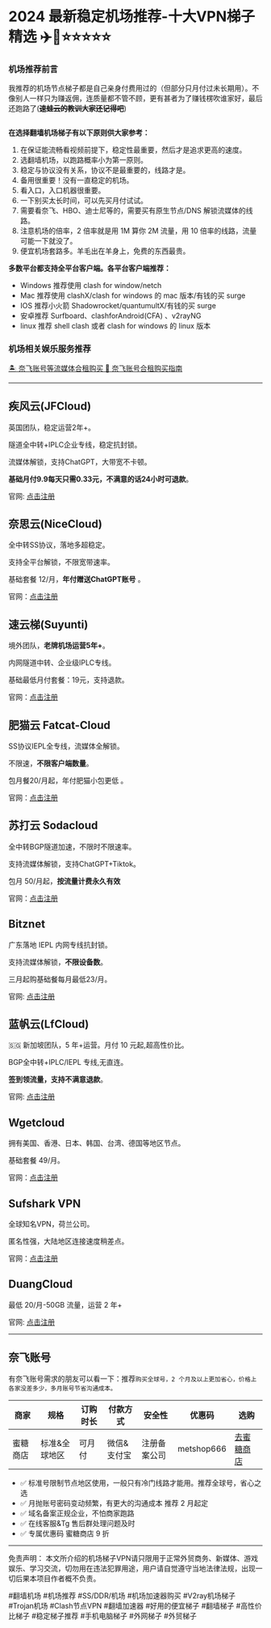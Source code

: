 # 2024 最新稳定机场推荐-十大VPN梯子精选 ✈️🍒⭐⭐⭐⭐⭐



### 机场推荐前言

我推荐的机场节点梯子都是自己亲身付费用过的（但部分只月付过未长期用）。不像别人一样只为赚返佣，连质量都不管不顾，更有甚者为了赚钱楞吹谁家好，最后还跑路了(~~**速蛙云的教训大家还记得吧**~~)

<figure><img src="https://pic.imgdb.cn/item/65f456659f345e8d03b899d5.png" alt=""><figcaption></figcaption></figure>



**在选择翻墙机场梯子有以下原则供大家参考：**

1. 在保证能流畅看视频前提下，稳定性最重要，然后才是追求更高的速度。
2. 选翻墙机场，以跑路概率小为第一原则。
3. 稳定与协议没有关系，协议不是最重要的，线路才是。
4. 备用很重要！没有一直稳定的机场。
5. 看入口，入口机器很重要。
6. 一下别买太长时间，可以先买月付试试。
7. 需要看奈飞、HBO、迪士尼等的，需要买有原生节点/DNS 解锁流媒体的线路。
8. 注意机场的倍率，2 倍率就是用 1M 算你 2M 流量，用 10 倍率的线路，流量可能一下就没了。
9. 便宜机场套路多。羊毛出在羊身上，免费的东西最贵。

**多数平台都支持全平台客户端。各平台客户端推荐：**

* Windows 推荐使用 clash for window/netch
* Mac 推荐使用 clashX/clash for windows 的 mac 版本/有钱的买 surge
* IOS 推荐小火箭 Shadowrocket/quantumultX/有钱的买 surge
* 安卓推荐 Surfboard、clashforAndroid(CFA) 、v2rayNG
* linux 推荐 shell clash 或者 clash for windows 的 linux 版本

### 机场相关娱乐服务推荐

[🏝️ 奈飞账号等流媒体合租购买 🎥 奈飞账号合租购买指南](https://ihaoke.vip/metshop-netflix/)

***

## 疾风云(JFCloud)

英国团队，稳定运营2年+。

隧道全中转+IPLC企业专线，稳定抗封锁。

流媒体解锁，支持ChatGPT，大带宽不卡顿。

**基础月付9.9每天只需0.33元，不满意的话24小时可退款**。

官网: [点击注册](https://go.51tz.cc/jfcloud)

## 奈思云(NiceCloud)

全中转SS协议，落地多超稳定。

支持全平台解锁，不限宽带速率。

基础套餐 12/月，**年付赠送ChatGPT账号** 。

官网：[点击注册](https://go.51tz.cc/nicecloud)

## 速云梯(Suyunti)

境外团队，**老牌机场运营5年+**。

内网隧道中转、企业级IPLC专线。

基础最低月付套餐：19元，支持退款。

官网：[点击注册](https://go.51tz.cc/sycloud)

## 肥猫云 Fatcat-Cloud

SS协议IEPL全专线，流媒体全解锁。

不限速，**不限客户端数量**。

包月餐20/月起，年付肥猫小包更低 。

官网：[点击注册](https://go.51tz.cc/fatcat)

## 苏打云 Sodacloud

全中转BGP隧道加速，不限时不限速率。

支持流媒体解锁，支持ChatGPT+Tiktok。

包月 50/月起，**按流量计费永久有效**

官网：[点击注册](https://go.51tz.cc/sodacloud)

## Bitznet

广东落地 IEPL 内网专线抗封锁。

支持流媒体解锁，**不限设备数**。

三月起购基础餐每月最低23/月。

官网: [点击注册](https://cn.51tz.cc/bitznet)

## 蓝帆云(LfCloud)

🇸🇬 新加坡团队，5 年+运营。月付 10 元起,超高性价比。

BGP全中转+IPLC/IEPL 专线,无直连。

**签到领流量，支持不满意退款**。

官网: [点击注册](https://go.51tz.cc/lanfan)

## Wgetcloud

拥有美国、香港、日本、韩国、台湾、德国等地区节点。

基础套餐 49/月。

官网：[点击注册](https://go.51tz.cc/wget)

## Sufshark VPN

全球知名VPN，荷兰公司。

匿名性强，大陆地区连接速度稍差点。

官网：[点击注册](https://go.51tz.cc/surfshark)

## DuangCloud

最低 20/月-50GB 流量，运营 2 年+

官网: [点击注册](https://go.51tz.cc/sycloud)

***

## 奈飞账号

有奈飞账号需求的朋友可以看一下：推荐`购买全球号，2 个月及以上更加省心，价格上各家没差多少，多月账号节省沟通成本。`

| 商家   | 规格      | 订购时长 | 付款方式   | 安全性    | 优惠码        | 选购                                  |
| ---- | ------- | ---- | ------ | ------ | ---------- | ----------------------------------- |
| 蜜糖商店 | 标准&全球地区 | 可月付  | 微信&支付宝 | 注册备案公司 | metshop666 | [去蜜糖商店](https://cn.51tz.cc/metshop) |

* ✅ 标准号限制节点地区使用，一般只有冷门线路才能用。推荐全球号，省心之选
* ✅ 月抛账号密码变动频繁，有更大的沟通成本 推荐 2 月起定
* ✅ 域名备案正规企业，不怕商家跑路
* ✅ 在线客服\&Tg 售后群处理问题及时
* ✅ 专属优惠码 蜜糖商店 9 折

***

免责声明： 本文所介绍的机场梯子VPN请只限用于正常外贸商务、新媒体、游戏娱乐、学习交流，切勿用在违法犯罪用途，用户请自觉遵守当地法律法规，出现一切后果本项目作者概不负责。

\#翻墙机场 #机场推荐 #SS/DDR/机场 #机场加速器购买 #V2ray机场梯子 #Trojan机场 #Clash节点VPN #翻墙加速器 #好用的便宜梯子 #翻墙梯子 #高性价比梯子 #稳定梯子推荐 #手机电脑梯子 #外网梯子 #外贸梯子
